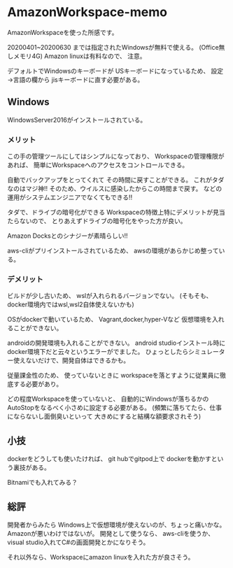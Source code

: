 # AmazonWorkspace-memo
AmazonWorkspaceを使った所感です。

20200401~20200630
までは指定されたWindowsが無料で使える。
(Office無しメモリ4G)
Amazon linuxは有料なので、
注意。

デフォルトでWindowsのキーボードが
USキーボードになっているため、
設定→言語の欄から
jisキーボードに直す必要がある。

## Windows

WindowsServer2016がインストールされている。

### メリット

この手の管理ツールにしてはシンプルになっており、
Workspaceの管理権限があれば、
簡単にWorkspaceへのアクセスをコントロールできる。

自動でバックアップをとってくれて
その時間に戻すことができる。
これがタダなのはマジ神!!
そのため、ウイルスに感染したからこの時間まで戻す。
などの運用がシステムエンジニアでなくてもできる!!

タダで、ドライブの暗号化ができる
Workspaceの特徴上特にデメリットが見当たらないので、
とりあえずドライブの暗号化をやった方が良い。

Amazon Docksとのシナジーが素晴らしい!!

aws-cliがプリインストールされているため、
awsの環境があらかじめ整っている。


### デメリット

ビルドが少し古いため、
wslが入れられるバージョンでない。
(そもそも、docker環境内ではwsl,wsl2自体使えないかも)

OSがdockerで動いているため、
Vagrant,docker,hyper-Vなど
仮想環境を入れることができない。

androidの開発環境も入れることができない。
android studioインストール時にdocker環境下だと云々というエラーがでました。
ひょっとしたらシミュレーター使えないだけで、開発自体はできるかも。

従量課金性のため、
使っていないときに
workspaceを落とすように従業員に徹底する必要があり。

どの程度Workspaceを使っていないと、
自動的にWindowsが落ちるかの
AutoStopをなるべく小さめに設定する必要がある。
(頻繁に落ちてたら、仕事にならないし面倒臭いといって
大きめにすると結構な額要求されそう)

## 小技
dockerをどうしても使いたければ、
git hubでgitpod上で
dockerを動かすという裏技がある。

Bitnamiでも入れてみる？

## 総評

開発者からみたら
Windows上で仮想環境が使えないのが、ちょっと痛いかな。
Amazonが悪いわけではないが。
開発として使うなら、
aws-cliを使うか、visual studio入れてC#の画面開発とかになりそう。

それ以外なら、Workspaceにamazon linuxを入れた方が良さそう。
